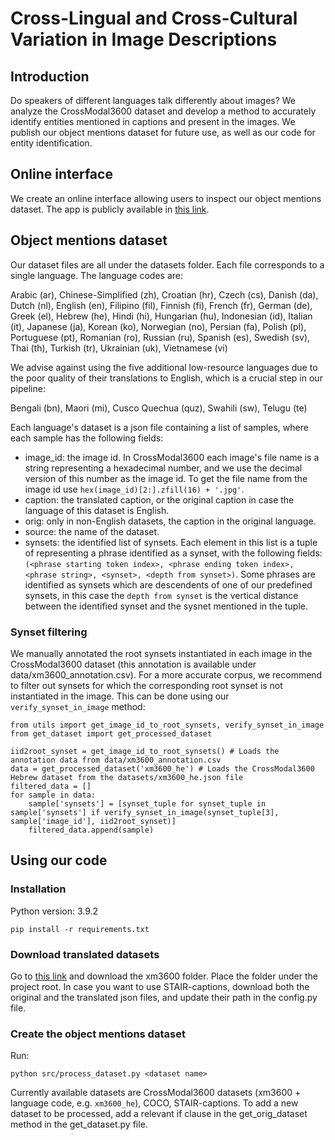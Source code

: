 # Cross-Lingual and Cross-Cultural Variation in Image Descriptions

## Introduction

Do speakers of different languages talk differently about images? We analyze the CrossModal3600 dataset and develop a method to accurately identify entities mentioned in captions and present in the images.
We publish our object mentions dataset for future use, as well as our code for entity identification.

## Online interface

We create an online interface allowing users to inspect our object mentions dataset. The app is publicly available in [this link](https://crosslingualdiffindescs-cnk2orzzudxdicqwmssaqm.streamlit.app/).

## Object mentions dataset

Our dataset files are all under the datasets folder. Each file corresponds to a single language. The language codes are:

Arabic (ar), Chinese-Simplified (zh), Croatian (hr), Czech (cs), Danish (da), Dutch (nl), English (en), Filipino (fil), Finnish (fi), French (fr), German (de), Greek (el), Hebrew (he), Hindi (hi), Hungarian (hu), Indonesian (id), Italian (it), Japanese (ja), Korean (ko), Norwegian (no), Persian (fa), Polish (pl), Portuguese (pt), Romanian (ro), Russian (ru), Spanish (es), Swedish (sv), Thai (th), Turkish (tr), Ukrainian (uk), Vietnamese (vi)

We advise against using the five additional low-resource languages due to the poor quality of their translations to English, which is a crucial step in our pipeline:

Bengali (bn), Maori (mi), Cusco Quechua (quz), Swahili (sw), Telugu (te)

Each language's dataset is a json file containing a list of samples, where each sample has the following fields:

- image_id: the image id. In CrossModal3600 each image's file name is a string representing a hexadecimal number, and we use the decimal version of this number as the image id. To get the file name from the image id use ```hex(image_id)[2:].zfill(16) + '.jpg'```.
- caption: the translated caption, or the original caption in case the language of this dataset is English.
- orig: only in non-English datasets, the caption in the original language.
- source: the name of the dataset.
- synsets: the identified list of synsets. Each element in this list is a tuple of representing a phrase identified as a synset, with the following fields: ```(<phrase starting token index>, <phrase ending token index>, <phrase string>, <synset>, <depth from synset>)```. Some phrases are identified as synsets which are descendents of one of our predefined synsets, in this case the ```depth from synset``` is the vertical distance between the identified synset and the sysnet mentioned in the tuple.

### Synset filtering

We manually annotated the root synsets instantiated in each image in the CrossModal3600 dataset (this annotation is available under data/xm3600_annotation.csv). For a more accurate corpus, we recommend to filter out synsets for which the corresponding root synset is not instantiated in the image. This can be done using our ```verify_synset_in_image``` method:

```
from utils import get_image_id_to_root_synsets, verify_synset_in_image
from get_dataset import get_processed_dataset

iid2root_synset = get_image_id_to_root_synsets() # Loads the annotation data from data/xm3600_annotation.csv
data = get_processed_dataset('xm3600_he') # Loads the CrossModal3600 Hebrew dataset from the datasets/xm3600_he.json file
filtered_data = []
for sample in data:
    sample['synsets'] = [synset_tuple for synset_tuple in sample['synsets'] if verify_synset_in_image(synset_tuple[3], sample['image_id'], iid2root_synset)]
    filtered_data.append(sample)
```

## Using our code

### Installation
Python version: 3.9.2
```
pip install -r requirements.txt
```

### Download translated datasets
Go to [this link](https://drive.google.com/drive/folders/1JtpCaGhFh30rpX8pfvFti0dlzChWceVJ?usp=sharing) and download the xm3600 folder. Place the folder under the project root. In case you want to use STAIR-captions, download both the original and the translated json files, and update their path in the config.py file.

### Create the object mentions dataset
Run:
```
python src/process_dataset.py <dataset name>
```
Currently available datasets are CrossModal3600 datasets (xm3600 + language code, e.g. ```xm3600_he```), COCO, STAIR-captions.
To add a new dataset to be processed, add a relevant if clause in the get_orig_dataset method in the get_dataset.py file.

